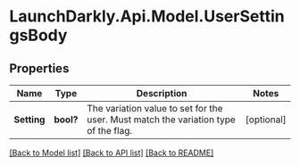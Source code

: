 # LaunchDarkly.Api.Model.UserSettingsBody
## Properties

Name | Type | Description | Notes
------------ | ------------- | ------------- | -------------
**Setting** | **bool?** | The variation value to set for the user. Must match the variation type of the flag.  | [optional] 

[[Back to Model list]](../README.md#documentation-for-models) [[Back to API list]](../README.md#documentation-for-api-endpoints) [[Back to README]](../README.md)

